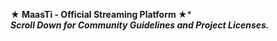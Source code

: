 **★ MaasTi - Official Streaming Platform ★***<br />
***Scroll Down for Community Guidelines and Project Licenses.***
